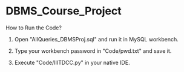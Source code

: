 # DBMS_Course_Project


How to Run the Code?

1. Open "AllQueries_DBMSProj.sql" and run it in MySQL workbench.

2. Type your workbench password in "Code/pwd.txt" and save it.

3. Execute "Code/IIITDCC.py" in your native IDE.
